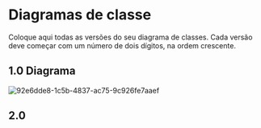 # Diagramas de classe
Coloque aqui todas as versões do seu diagrama de classes. Cada versão deve começar com um número de dois dígitos, na ordem crescente.

## 1.0 Diagrama

![92e6dde8-1c5b-4837-ac75-9c926fe7aaef](https://user-images.githubusercontent.com/103125164/228975860-bc71c140-1cf7-45fd-aa68-60def858c51e.jpg)


## 2.0

